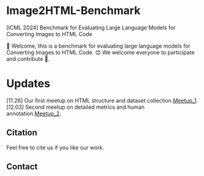 # Image2HTML-Benchmark
[ICML 2024] Benchmark for Evaluating Large Language Models for Converting Images to HTML Code 


👋 Welcome, this is a benchmark for evaluating large language models for Converting Images to HTML Code. 😊 We welcome everyone to participate and contribute 🌟.

# Updates

[11.26] Our first meetup on HTML structure and dataset collection.[Meetup_1](./Meetup).
[12.03] Second meetup on detailed metrics and human annotation.[Meetup_2](./Meetup).


## Citation

Feel free to cite us if you like our work.


## Contact



